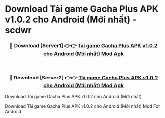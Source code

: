 # Download Tải game Gacha Plus APK v1.0.2 cho Android (Mới nhất) - scdwr


<div align="center">
<h3>🔴 Download [Server1] 👉👉 <a href="https://apk-comot.site?title=Tải_game_Gacha_Plus_APK_v1.0.2_cho_Android_(Mới_nhất)">Tải game Gacha Plus APK v1.0.2 cho Android (Mới nhất) Mod Apk</a></h3><br>
<h3>🔴 Download [Server2] 👉👉 <a href="https://apk-comot.site?title=Tải_game_Gacha_Plus_APK_v1.0.2_cho_Android_(Mới_nhất)">Tải game Gacha Plus APK v1.0.2 cho Android (Mới nhất) Mod Apk</a></h3>
</div>



Download Tải game Gacha Plus APK v1.0.2 cho Android (Mới nhất) 

Download Tải game Gacha Plus APK v1.0.2 cho Android (Mới nhất) Mod For Android
